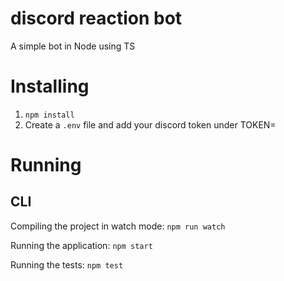 # discord reaction bot
A simple bot in Node using TS
# Installing

1. `npm install`
2. Create a `.env` file and add your discord token under TOKEN=<your-token>

# Running

## CLI

Compiling the project in watch mode: `npm run watch`

Running the application: `npm start`

Running the tests: `npm test`
